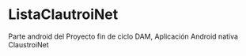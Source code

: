# ListaClautroiNet

Parte android del Proyecto fin de ciclo DAM, Aplicación Android nativa ClaustroiNet
